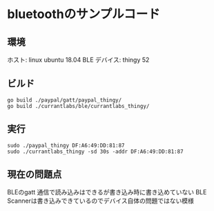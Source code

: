 
# bluetoothのサンプルコード

## 環境
ホスト: linux ubuntu 18.04
BLE デバイス: thingy 52

## ビルド
```
go build ./paypal/gatt/paypal_thingy/
go build ./currantlabs/ble/currantlabs_thingy/
```

## 実行
```
sudo ./paypal_thingy DF:A6:49:DD:81:87
sudo ./currantlabs_thingy -sd 30s -addr DF:A6:49:DD:81:87
```
## 現在の問題点

BLEのgatt 通信で読み込みはできるが書き込み時に書き込めていない
BLE Scannerは書き込みできているのでデバイス自体の問題ではない模様
